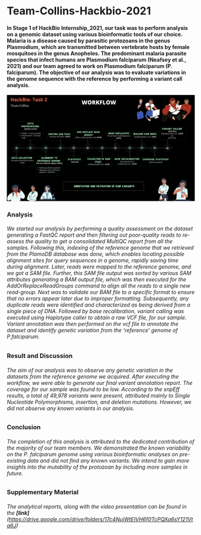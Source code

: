 # Team-Collins-Hackbio-2021
#### In Stage 1 of HackBio Internship_2021, our task was to perform analysis on a genomic dataset using various bioinformatic tools of our choice. Malaria is a disease caused by parasitic protozoans in the genus Plasmodium, which are transmitted between vertebrate hosts by female mosquitoes in the genus Anopheles. The predominant malaria parasite species that infect humans are Plasmodium falciparum (Neafsey et al., 2021) and our team agreed to work on Plasmodium falciparum (P. falciparum). The objective of our analysis was to evaluate variations in the genome sequence with the reference by performing a variant call analysis.
![This is an image of the workflow.](https://github.com/Jeeel-03/Team-Collins-Hackbio-2021/blob/main/Workflow%20for%20ppt.png)
### Analysis
###### We started our analysis by performing a quality assessment on the dataset generating a FastQC report and then filtering out poor-quality reads to re-assess the quality to get a consolidated MultiQC report from all the samples. Following this, indexing of the reference genome that we retrieved from the PlamoDB database was done, which enables locating possible alignment sites for query sequences in a genome, rapidly saving time during alignment. Later, reads were mapped to the reference genome, and we got a SAM file. Further, this SAM file output was sorted by various  SAM attributes generating a BAM output file, which was then executed for the AddOrReplaceReadGroups command to align all the reads to a single new read-group. Next was to validate our BAM file to a specific format to ensure that no errors appear later due to improper formatting. Subsequently, any duplicate reads were identified and characterized as being derived from a single piece of DNA. Followed by base recalibration, variant calling was executed using Haplotype caller to obtain a raw VCF file, for our sample. Variant annotation was then performed on the vcf file to annotate the dataset and identify genetic variation from the ‘reference’ genome of P.falciparum. 
### Result and Discussion
###### The aim of our analysis was to observe any genetic variation in the datasets from the reference genome we acquired. After executing the workflow, we were able to generate our final variant annotation report. The coverage for our sample was found to be low. According to the snpEff results, a total of 49,978 variants were present, attributed mainly to Single Nucleotide Polymorphisms, insertion, and deletion mutations. However, we did not observe any known variants in our analysis.
### Conclusion
###### The completion of this analysis is attributed to the dedicated contribution of the majority of our team members. We demonstrated the known variability on the P. falciparum genome using various bioinformatic analyses on pre-existing data and did not find any known variants. We intend to gain more insights into the mutability of the protozoan by including more samples in future.
### Supplementary Material
###### The analytical reports, along with the video presentation can be found in the **[link]**(https://drive.google.com/drive/folders/17c4NujWtEIVH6f0TcPQXa6sY121Vtq6J) 
